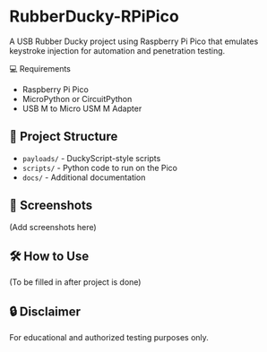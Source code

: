 # RubberDucky-RPiPico
A USB Rubber Ducky project using Raspberry Pi Pico that emulates keystroke injection for automation and penetration testing.

💻 Requirements
- Raspberry Pi Pico
- MicroPython or CircuitPython
- USB M to Micro USM M Adapter

## 📂 Project Structure
- `payloads/` - DuckyScript-style scripts
- `scripts/` - Python code to run on the Pico
- `docs/` - Additional documentation

## 📸 Screenshots
(Add screenshots here)

## 🛠️ How to Use
(To be filled in after project is done)

## 🔒 Disclaimer
For educational and authorized testing purposes only.
